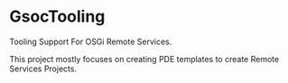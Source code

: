 # GsocTooling
Tooling Support For OSGi Remote Services.  

This project mostly focuses on creating PDE templates to create Remote Services Projects.
